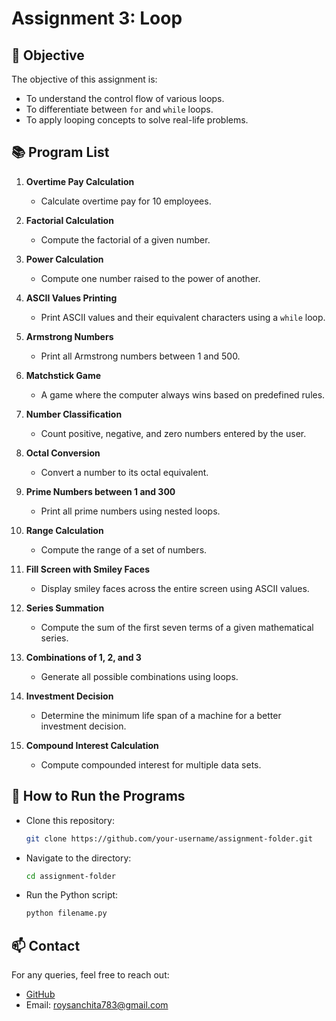 # Assignment 3: Loop

## 📝 Objective
The objective of this assignment is:
- To understand the control flow of various loops.
- To differentiate between `for` and `while` loops.
- To apply looping concepts to solve real-life problems.

## 📚 Program List

1. **Overtime Pay Calculation**
   - Calculate overtime pay for 10 employees.
   
2. **Factorial Calculation**
   - Compute the factorial of a given number.
   
3. **Power Calculation**
   - Compute one number raised to the power of another.
   
4. **ASCII Values Printing**
   - Print ASCII values and their equivalent characters using a `while` loop.
   
5. **Armstrong Numbers**
   - Print all Armstrong numbers between 1 and 500.
   
6. **Matchstick Game**
   - A game where the computer always wins based on predefined rules.
   
7. **Number Classification**
   - Count positive, negative, and zero numbers entered by the user.
   
8. **Octal Conversion**
   - Convert a number to its octal equivalent.
   
9. **Prime Numbers between 1 and 300**
   - Print all prime numbers using nested loops.
   
10. **Range Calculation**
    - Compute the range of a set of numbers.
    
11. **Fill Screen with Smiley Faces**
    - Display smiley faces across the entire screen using ASCII values.
    
12. **Series Summation**
    - Compute the sum of the first seven terms of a given mathematical series.
    
13. **Combinations of 1, 2, and 3**
    - Generate all possible combinations using loops.
    
14. **Investment Decision**
    - Determine the minimum life span of a machine for a better investment decision.
    
15. **Compound Interest Calculation**
    - Compute compounded interest for multiple data sets.
    
## 🚀 How to Run the Programs
- Clone this repository:
  ```bash
  git clone https://github.com/your-username/assignment-folder.git
  ```
- Navigate to the directory:
  ```bash
  cd assignment-folder
  ```
- Run the Python script:
  ```bash
  python filename.py
  ```

## 📫 Contact
For any queries, feel free to reach out:
- [GitHub](https://github.com/your-username)
- Email: roysanchita783@gmail.com